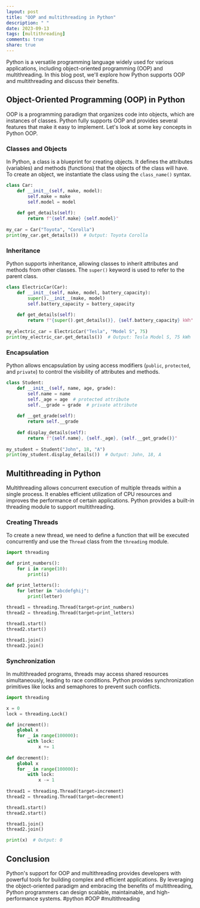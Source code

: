 ```yaml
---
layout: post
title: "OOP and multithreading in Python"
description: " "
date: 2023-09-13
tags: [multithreading]
comments: true
share: true
---
```


Python is a versatile programming language widely used for various applications, including object-oriented programming (OOP) and multithreading. In this blog post, we'll explore how Python supports OOP and multithreading and discuss their benefits.

## Object-Oriented Programming (OOP) in Python

OOP is a programming paradigm that organizes code into objects, which are instances of classes. Python fully supports OOP and provides several features that make it easy to implement. Let's look at some key concepts in Python OOP.

### Classes and Objects

In Python, a class is a blueprint for creating objects. It defines the attributes (variables) and methods (functions) that the objects of the class will have. To create an object, we instantiate the class using the `class_name()` syntax.

```python
class Car:
    def __init__(self, make, model):
        self.make = make
        self.model = model
      
    def get_details(self):
        return f"{self.make} {self.model}"
      
my_car = Car("Toyota", "Corolla")
print(my_car.get_details())  # Output: Toyota Corolla
```

### Inheritance

Python supports inheritance, allowing classes to inherit attributes and methods from other classes. The `super()` keyword is used to refer to the parent class.

```python
class ElectricCar(Car):
    def __init__(self, make, model, battery_capacity):
        super().__init__(make, model)
        self.battery_capacity = battery_capacity
      
    def get_details(self):
        return f"{super().get_details()}, {self.battery_capacity} kWh"
      
my_electric_car = ElectricCar("Tesla", "Model S", 75)
print(my_electric_car.get_details())  # Output: Tesla Model S, 75 kWh
```

### Encapsulation

Python allows encapsulation by using access modifiers (`public`, `protected`, and `private`) to control the visibility of attributes and methods.

```python
class Student:
    def __init__(self, name, age, grade):
        self.name = name
        self._age = age  # protected attribute
        self.__grade = grade  # private attribute
      
    def __get_grade(self):
        return self.__grade
      
    def display_details(self):
        return f"{self.name}, {self._age}, {self.__get_grade()}"
      
my_student = Student("John", 18, "A")
print(my_student.display_details())  # Output: John, 18, A
```

## Multithreading in Python

Multithreading allows concurrent execution of multiple threads within a single process. It enables efficient utilization of CPU resources and improves the performance of certain applications. Python provides a built-in threading module to support multithreading.

### Creating Threads

To create a new thread, we need to define a function that will be executed concurrently and use the `Thread` class from the `threading` module.

```python
import threading

def print_numbers():
    for i in range(10):
        print(i)

def print_letters():
    for letter in "abcdefghij":
        print(letter)
      
thread1 = threading.Thread(target=print_numbers)
thread2 = threading.Thread(target=print_letters)

thread1.start()
thread2.start()

thread1.join()
thread2.join()
```

### Synchronization

In multithreaded programs, threads may access shared resources simultaneously, leading to race conditions. Python provides synchronization primitives like locks and semaphores to prevent such conflicts.

```python
import threading

x = 0
lock = threading.Lock()

def increment():
    global x
    for _ in range(100000):
        with lock:
            x += 1
      
def decrement():
    global x
    for _ in range(100000):
        with lock:
            x -= 1
      
thread1 = threading.Thread(target=increment)
thread2 = threading.Thread(target=decrement)

thread1.start()
thread2.start()

thread1.join()
thread2.join()

print(x)  # Output: 0
```

## Conclusion

Python's support for OOP and multithreading provides developers with powerful tools for building complex and efficient applications. By leveraging the object-oriented paradigm and embracing the benefits of multithreading, Python programmers can design scalable, maintainable, and high-performance systems. #python #OOP #multithreading
